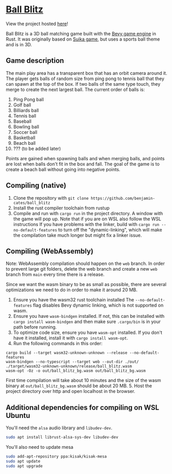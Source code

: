 # [Ball Blitz](https://benjamin-cates.github.io/ball_blitz)

View the project hosted [here](https://benjamin-cates.github.io/ball_blitz)!

Ball Blitz is a 3D ball matching game built with the [Bevy game engine](https://github.com/bevyengine/bevy) in Rust. It was originally based on [Suika game](https://suika-game.app/), but uses a sports ball theme and is in 3D. 

## Game description

The main play area has a transparent box that has an orbit camera around it. The player gets balls of random size from ping pong to tennis ball that they can spawn at the top of the box. If two balls of the same type touch, they merge to create the next largest ball. The current order of balls is:

1. Ping Pong ball
2. Golf ball
3. Billiards ball
4. Tennis ball
5. Baseball
6. Bowling ball
7. Soccer ball
8. Basketball
9. Beach ball
10. ??? (to be added later)


Points are gained when spawning balls and when merging balls, and points are lost when balls don't fit in the box and fall. The goal of the game is to create a beach ball without going into negative points.

## Compiling (native)
1. Clone the repository with `git clone https://github.com/benjamin-cates/ball_blitz`
2. Install the rust compiler toolchain from rustup
2. Compile and run with `cargo run` in the project directory. 
A window with the game will pop up. Note that if you are on WSL also follow the WSL instructions If you have problems with the linker, build with `cargo run --no-default-features` to turn off the "dynamic-linking", which will make the compilation take much longer but might fix a linker issue.

## Compiling (WebAssembly)
Note: WebAssembly compilation should happen on the `web` branch. In order to prevent large git folders, delete the web branch and create a new `web` branch from `main` every time there is a release.

Since we want the wasm binary to be as small as possible, there are several optimizations we need to do in order to make it around 20 MB. 
1. Ensure you have the wasm32 rust toolchain installed
The `--no-default-features` flag disables Bevy dynamic linking, which is not supported on wasm.
2. Ensure you have `wasm-bindgen` installed. If not, this can be installed with `cargo install wasm-bindgen` and then make sure `.cargo/bin` is in your path before running.
3. To optimize code size, ensure you have `wasm-opt` installed. If you don't have it installed, install it with `cargo install wasm-opt`.
4. Run the following commands in this order:
```
cargo build --target wasm32-unknown-unknown --release --no-default-features
wasm-bindgen --no-typescript --target web --out-dir ./out/ ./target/wasm32-unknown-unknown/release/ball_blitz.wasm
wasm-opt -Oz -o out/ball_blitz_bg.wasm out/ball_blitz_bg.wasm
```
First time compilation will take about 10 minutes and the size of the wasm binary at `out/ball_blitz_bg.wasm` should be about 20 MB.
5. Host the project directory over http and open localhost in the browser.

## Additional dependencies for compiling on WSL Ubuntu

You'll need the `alsa` audio library and `libudev-dev`.
```bash
sudo apt install librust-alsa-sys-dev libudev-dev
```

You'll also need to update mesa
```bash
sudo add-apt-repository ppa:kisak/kisak-mesa
sudo apt update
sudo apt upgrade
```
